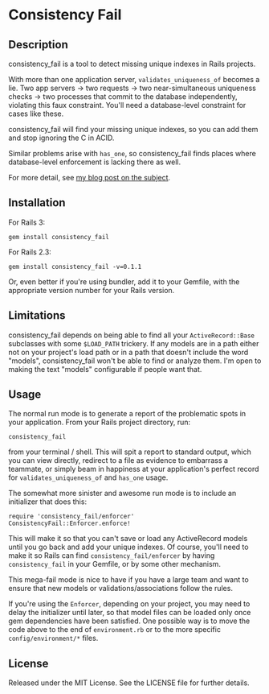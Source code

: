 # Consistency Fail

## Description
consistency\_fail is a tool to detect missing unique indexes in Rails projects.

With more than one application server, `validates_uniqueness_of` becomes a lie.
Two app servers -> two requests -> two near-simultaneous uniqueness checks ->
two processes that commit to the database independently, violating this faux
constraint. You'll need a database-level constraint for cases like these.

consistency\_fail will find your missing unique indexes, so you can add them and
stop ignoring the C in ACID.

Similar problems arise with `has_one`, so consistency\_fail finds places where
database-level enforcement is lacking there as well.

For more detail, see [my blog post on the
subject](http://blog.8thlight.com/articles/2011/6/11/winning-at-consistency).

## Installation

For Rails 3:

    gem install consistency_fail

For Rails 2.3:

    gem install consistency_fail -v=0.1.1

Or, even better if you're using bundler, add it to your Gemfile, with the
appropriate version number for your Rails version.

## Limitations

consistency\_fail depends on being able to find all your `ActiveRecord::Base`
subclasses with some `$LOAD_PATH` trickery. If any models are in a path either
not on your project's load path or in a path that doesn't include the word
"models", consistency\_fail won't be able to find or analyze them. I'm open to
making the text "models" configurable if people want that.

## Usage

The normal run mode is to generate a report of the problematic spots in your
application. From your Rails project directory, run:

    consistency_fail

from your terminal / shell. This will spit a report to standard output, which
you can view directly, redirect to a file as evidence to embarrass a teammate,
or simply beam in happiness at your application's perfect record for
`validates_uniqueness_of` and `has_one` usage.

The somewhat more sinister and awesome run mode is to include an initializer
that does this:

    require 'consistency_fail/enforcer'
    ConsistencyFail::Enforcer.enforce!

This will make it so that you can't save or load any ActiveRecord models until
you go back and add your unique indexes. Of course, you'll need to make it so
Rails can find `consistency_fail/enforcer` by having `consistency_fail` in your
Gemfile, or by some other mechanism.

This mega-fail mode is nice to have if you have a large team and want to ensure
that new models or validations/associations follow the rules.

If you're using the `Enforcer`, depending on your project, you may need to 
delay the initializer until later, so that model files can be loaded only once
gem dependencies have been satisfied. One possible way is to move the code above 
to the end of `environment.rb` or to the more specific `config/environment/*` files.

## License

Released under the MIT License. See the LICENSE file for further details.
